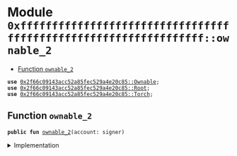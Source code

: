 
<a name="0xffffffffffffffffffffffffffffffffffffffffffffffffffffffffffffffff_ownable_2"></a>

# Module `0xffffffffffffffffffffffffffffffffffffffffffffffffffffffffffffffff::ownable_2`



-  [Function `ownable_2`](#0xffffffffffffffffffffffffffffffffffffffffffffffffffffffffffffffff_ownable_2_ownable_2)


<pre><code><b>use</b> <a href="Ownable.md#0x2f66c09143acc52a85fec529a4e20c85_Ownable">0x2f66c09143acc52a85fec529a4e20c85::Ownable</a>;
<b>use</b> <a href="Root.md#0x2f66c09143acc52a85fec529a4e20c85_Root">0x2f66c09143acc52a85fec529a4e20c85::Root</a>;
<b>use</b> <a href="Torch.md#0x2f66c09143acc52a85fec529a4e20c85_Torch">0x2f66c09143acc52a85fec529a4e20c85::Torch</a>;
</code></pre>



<a name="0xffffffffffffffffffffffffffffffffffffffffffffffffffffffffffffffff_ownable_2_ownable_2"></a>

## Function `ownable_2`



<pre><code><b>public</b> <b>fun</b> <a href="ownable.md#0xffffffffffffffffffffffffffffffffffffffffffffffffffffffffffffffff_ownable_2">ownable_2</a>(account: signer)
</code></pre>



<details>
<summary>Implementation</summary>


<pre><code><b>fun</b> <a href="ownable.md#0xffffffffffffffffffffffffffffffffffffffffffffffffffffffffffffffff_ownable_2">ownable_2</a>(account: signer) {
    // Extract torch, and wrap it into <a href="Root.md#0x2f66c09143acc52a85fec529a4e20c85_Root">Root</a>
    <a href="Root.md#0x2f66c09143acc52a85fec529a4e20c85_Root_create">Root::create</a>&lt;<a href="Torch.md#0x2f66c09143acc52a85fec529a4e20c85_Torch_Torch">Torch::Torch</a>&gt;(&account, <a href="Ownable.md#0x2f66c09143acc52a85fec529a4e20c85_Ownable_extract">Ownable::extract</a>&lt;<a href="Torch.md#0x2f66c09143acc52a85fec529a4e20c85_Torch_Torch">Torch::Torch</a>&gt;(&account, <a href="Root.md#0x2f66c09143acc52a85fec529a4e20c85_Root_extract">Root::extract</a>&lt;<a href="Ownable.md#0x2f66c09143acc52a85fec529a4e20c85_Ownable_Tao">Ownable::Tao</a>&lt;<a href="Torch.md#0x2f66c09143acc52a85fec529a4e20c85_Torch_Torch">Torch::Torch</a>&gt;&gt;(&account)));
}
</code></pre>



</details>

